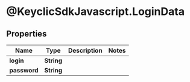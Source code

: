 # @KeyclicSdkJavascript.LoginData

## Properties
Name | Type | Description | Notes
------------ | ------------- | ------------- | -------------
**login** | **String** |  | 
**password** | **String** |  | 


